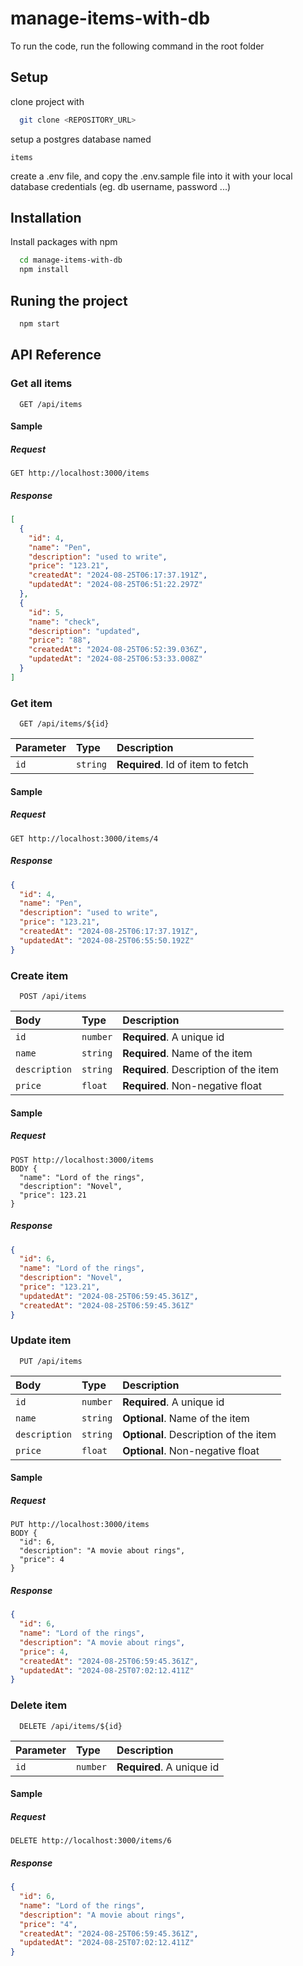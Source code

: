 # manage-items-with-db

To run the code, run the following command in the root folder


## Setup
clone project with
```bash
  git clone <REPOSITORY_URL>
```
setup a postgres database named
```
items
```
create a .env file, and copy the .env.sample file into it with your local database credentials (eg. db username, password ...)
## Installation

Install packages with npm

```bash
  cd manage-items-with-db
  npm install
```

## Runing the project

```bash
  npm start
```


## API Reference

### Get all items

```http
  GET /api/items
```
#### Sample
##### Request
```http
GET http://localhost:3000/items
```
##### Response
```json
[
  {
    "id": 4,
    "name": "Pen",
    "description": "used to write",
    "price": "123.21",
    "createdAt": "2024-08-25T06:17:37.191Z",
    "updatedAt": "2024-08-25T06:51:22.297Z"
  },
  {
    "id": 5,
    "name": "check",
    "description": "updated",
    "price": "88",
    "createdAt": "2024-08-25T06:52:39.036Z",
    "updatedAt": "2024-08-25T06:53:33.008Z"
  }
]
```

### Get item

```http
  GET /api/items/${id}
```

| Parameter | Type     | Description                       |
| :-------- | :------- | :-------------------------------- |
| `id`      | `string` | **Required**. Id of item to fetch |

#### Sample
##### Request
```http
GET http://localhost:3000/items/4
```
##### Response
```json
{
  "id": 4,
  "name": "Pen",
  "description": "used to write",
  "price": "123.21",
  "createdAt": "2024-08-25T06:17:37.191Z",
  "updatedAt": "2024-08-25T06:55:50.192Z"
}
```

### Create item

```http
  POST /api/items
```


| Body | Type     | Description                |
| :-------- | :------- | :------------------------- |
| `id` | `number` | **Required**. A unique id |
| `name` | `string` | **Required**. Name of the item |
| `description` | `string` | **Required**. Description of the item |
| `price` | `float` | **Required**. Non-negative float |

#### Sample
##### Request
```request
POST http://localhost:3000/items
BODY {
  "name": "Lord of the rings",
  "description": "Novel",
  "price": 123.21
}
```
##### Response
```json
{
  "id": 6,
  "name": "Lord of the rings",
  "description": "Novel",
  "price": "123.21",
  "updatedAt": "2024-08-25T06:59:45.361Z",
  "createdAt": "2024-08-25T06:59:45.361Z"
}
```

### Update item

```http
  PUT /api/items
```


| Body | Type     | Description                |
| :-------- | :------- | :------------------------- |
| `id` | `number` | **Required**. A unique id |
| `name` | `string` | **Optional**. Name of the item |
| `description` | `string` | **Optional**. Description of the item |
| `price` | `float` | **Optional**. Non-negative float |

#### Sample
##### Request
```request
PUT http://localhost:3000/items
BODY {
  "id": 6,
  "description": "A movie about rings",
  "price": 4
}
```
##### Response
```json
{
  "id": 6,
  "name": "Lord of the rings",
  "description": "A movie about rings",
  "price": 4,
  "createdAt": "2024-08-25T06:59:45.361Z",
  "updatedAt": "2024-08-25T07:02:12.411Z"
}
```

### Delete item

```http
  DELETE /api/items/${id}
```


| Parameter | Type     | Description                |
| :-------- | :------- | :------------------------- |
| `id` | `number` | **Required**. A unique id |

#### Sample
##### Request
```request
DELETE http://localhost:3000/items/6
```

##### Response
```json
{
  "id": 6,
  "name": "Lord of the rings",
  "description": "A movie about rings",
  "price": "4",
  "createdAt": "2024-08-25T06:59:45.361Z",
  "updatedAt": "2024-08-25T07:02:12.411Z"
}
```